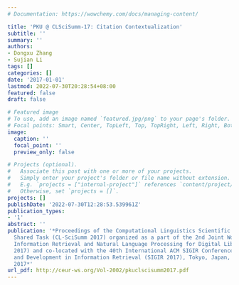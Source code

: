 ```yaml
---
# Documentation: https://wowchemy.com/docs/managing-content/

title: 'PKU @ CLSciSumm-17: Citation Contextualization'
subtitle: ''
summary: ''
authors:
- Dongxu Zhang
- Sujian Li
tags: []
categories: []
date: '2017-01-01'
lastmod: 2022-07-30T20:28:54+08:00
featured: false
draft: false

# Featured image
# To use, add an image named `featured.jpg/png` to your page's folder.
# Focal points: Smart, Center, TopLeft, Top, TopRight, Left, Right, BottomLeft, Bottom, BottomRight.
image:
  caption: ''
  focal_point: ''
  preview_only: false

# Projects (optional).
#   Associate this post with one or more of your projects.
#   Simply enter your project's folder or file name without extension.
#   E.g. `projects = ["internal-project"]` references `content/project/deep-learning/index.md`.
#   Otherwise, set `projects = []`.
projects: []
publishDate: '2022-07-30T12:28:53.539961Z'
publication_types:
- '1'
abstract: ''
publication: '*Proceedings of the Computational Linguistics Scientific Summarization
  Shared Task (CL-SciSumm 2017) organized as a part of the 2nd Joint Workshop on Bibliometric-enhanced
  Information Retrieval and Natural Language Processing for Digital Libraries (BIRNDL
  2017) and co-located with the 40th International ACM SIGIR Conference on Research
  and Development in Information Retrieval (SIGIR 2017), Tokyo, Japan, August 11,
  2017*'
url_pdf: http://ceur-ws.org/Vol-2002/pkuclscisumm2017.pdf
---
```


